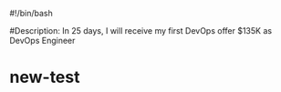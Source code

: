 #!/bin/bash 

#Description: In 25 days, I will receive my first DevOps offer $135K as DevOps Engineer

# new-test
